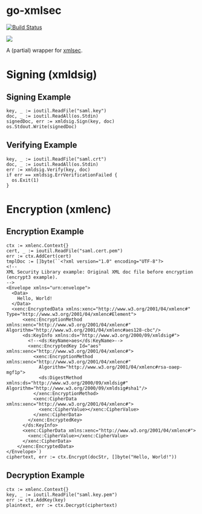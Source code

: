 # go-xmlsec

[![Build Status](https://travis-ci.org/crewjam/go-xmlsec.svg?branch=master)](https://travis-ci.org/crewjam/go-xmlsec)

[![](https://godoc.org/github.com/crewjam/go-xmlsec?status.png)](http://godoc.org/github.com/crewjam/go-xmlsec)

A (partial) wrapper for [xmlsec](https://www.aleksey.com/xmlsec).

# Signing (xmldsig)

## Signing Example

    key, _ := ioutil.ReadFile("saml.key")
    doc, _ := ioutil.ReadAll(os.Stdin)
    signedDoc, err := xmldsig.Sign(key, doc)
    os.Stdout.Write(signedDoc)

## Verifying Example

    key, _ := ioutil.ReadFile("saml.crt")
    doc, _ := ioutil.ReadAll(os.Stdin)
    err := xmldsig.Verify(key, doc)
    if err == xmldsig.ErrVerificationFailed {
      os.Exit(1)
    }

# Encryption (xmlenc)

## Encryption Example

    ctx := xmlenc.Context{}
    cert, _ := ioutil.ReadFile("saml.cert.pem")
    err := ctx.AddCert(cert)
    tmplDoc := []byte(``<?xml version="1.0" encoding="UTF-8"?>
    <!--
    XML Security Library example: Original XML doc file before encryption (encrypt3 example).
    -->
    <Envelope xmlns="urn:envelope">
      <Data>
        Hello, World!
      </Data>
      <xenc:EncryptedData xmlns:xenc="http://www.w3.org/2001/04/xmlenc#" Type="http://www.w3.org/2001/04/xmlenc#Element">
          <xenc:EncryptionMethod xmlns:xenc="http://www.w3.org/2001/04/xmlenc#" Algorithm="http://www.w3.org/2001/04/xmlenc#aes128-cbc"/>
          <ds:KeyInfo xmlns:ds="http://www.w3.org/2000/09/xmldsig#">
            <!--<ds:KeyName>aes</ds:KeyName>-->
            <xenc:EncryptedKey Id="aes" xmlns:xenc="http://www.w3.org/2001/04/xmlenc#">
              <xenc:EncryptionMethod xmlns:xenc="http://www.w3.org/2001/04/xmlenc#"
                Algorithm="http://www.w3.org/2001/04/xmlenc#rsa-oaep-mgf1p">
                <ds:DigestMethod xmlns:ds="http://www.w3.org/2000/09/xmldsig#" Algorithm="http://www.w3.org/2000/09/xmldsig#sha1"/>
              </xenc:EncryptionMethod>
              <xenc:CipherData xmlns:xenc="http://www.w3.org/2001/04/xmlenc#">
                <xenc:CipherValue></xenc:CipherValue>
              </xenc:CipherData>
            </xenc:EncryptedKey>
          </ds:KeyInfo>
          <xenc:CipherData xmlns:xenc="http://www.w3.org/2001/04/xmlenc#">
            <xenc:CipherValue></xenc:CipherValue>
          </xenc:CipherData>
        </xenc:EncryptedData>
    </Envelope>`)
    ciphertext, err := ctx.Encrypt(docStr, []byte("Hello, World!"))

## Decryption Example

    ctx := xmlenc.Context{}
    key, _ := ioutil.ReadFile("saml.key.pem")
    err := ctx.AddKey(key)
    plaintext, err := ctx.Decrypt(ciphertext)
